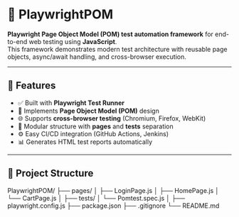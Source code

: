 # 🧪 PlaywrightPOM

**Playwright Page Object Model (POM) test automation framework** for end-to-end web testing using **JavaScript**.  
This framework demonstrates modern test architecture with reusable page objects, async/await handling, and cross-browser execution.

---

## 🚀 Features
- ✅ Built with **Playwright Test Runner**
- 🧩 Implements **Page Object Model (POM)** design
- 🌐 Supports **cross-browser testing** (Chromium, Firefox, WebKit)
- 🧱 Modular structure with **pages** and **tests** separation
- ⚙️ Easy CI/CD integration (GitHub Actions, Jenkins)
- 📊 Generates HTML test reports automatically

---

## 📁 Project Structure

PlaywrightPOM/
├── pages/
│   ├── LoginPage.js
│   ├── HomePage.js
│   └── CartPage.js
│
├── tests/
│   └── Pomtest.spec.js
│
├── playwright.config.js
├── package.json
├── .gitignore
└── README.md
